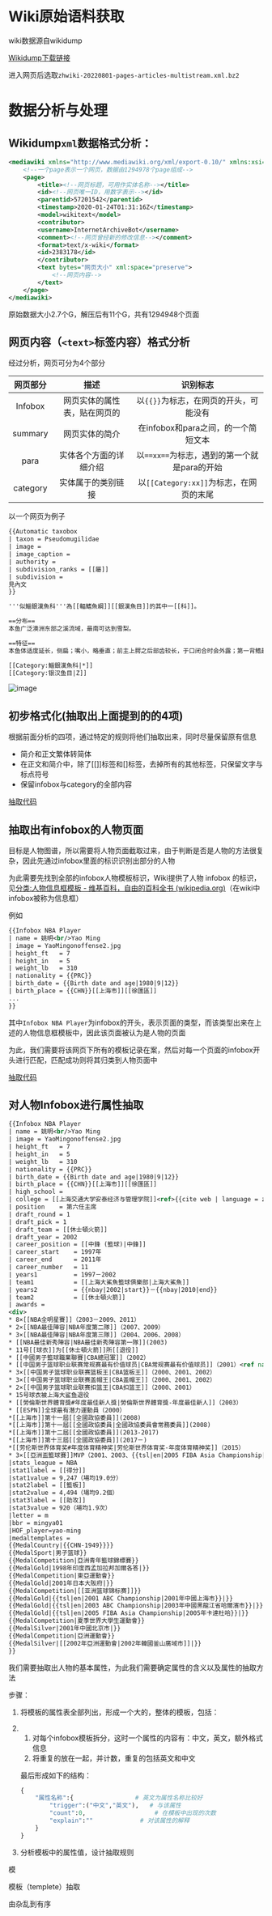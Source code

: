 


# Wiki原始语料获取

wiki数据源自wikidump

[Wikidump下载链接](https://dumps.wikimedia.org/zhwiki/latest/)

进入网页后选取`zhwiki-20220801-pages-articles-multistream.xml.bz2`

# 数据分析与处理

## Wikidump`xml`数据格式分析：

```xml
<mediawiki xmlns="http://www.mediawiki.org/xml/export-0.10/" xmlns:xsi="http://www.w3.org/2001/XMLSchema-instance" xsi:schemaLocation="http://www.mediawiki.org/xml/export-0.10/ http://www.mediawiki.org/xml/export-0.10.xsd" version="0.10" xml:lang="zh">
    <!--一个page表示一个网页，数据由1294978个page组成-->
    <page>
        <title><!--网页标题，可用作实体名称--></title>
        <id><!--网页唯一ID，用数字表示--></id>
        <parentid>57201542</parentid>
        <timestamp>2020-01-24T01:31:16Z</timestamp>
        <model>wikitext</model>
        <contributor>
        <username>InternetArchiveBot</username>
        <comment><!--网页曾经新的修改信息--></comment>
        <format>text/x-wiki</format>
        <id>2383178</id>
      	</contributor>
        <text bytes="网页大小" xml:space="preserve">
            <!--网页内容-->
        </text>
    </page>
</mediawiki>
```

原始数据大小2.7个G，解压后有11个G，共有1294948个页面

## 网页内容（`<text>`标签内容）格式分析

经过分析，网页可分为4个部分

| 网页部分 |             描述             |                   识别标志                   |
| :------: | :--------------------------: | :------------------------------------------: |
| Infobox  | 网页实体的属性表，贴在网页的 |    以`{{}}`为标志，在网页的开头，可能没有    |
| summary  |        网页实体的简介        |     在infobox和para之间，的一个简短文本      |
|   para   |    实体各个方面的详细介绍    | 以`==xx==`为标志，遇到的第一个就是para的开始 |
| category |      实体属于的类别链接      |  以`[[Category:xx]]`为标志，在网页的末尾  |

以一个网页为例子

```XML
{{Automatic taxobox
| taxon = Pseudomugilidae
| image = 
| image_caption = 
| authority = 
| subdivision_ranks = [[屬]]
| subdivision =
見內文
}}

'''似鯔銀漢魚科'''為[[輻鰭魚綱]][[銀漢魚目]]的其中一[[科]]。

==分布==
本鱼广泛澳洲东部之溪流域，最南可达到雪梨。

==特征==
本鱼体适度延长，侧扁；嘴小，略垂直；前主上腭之后部齿较长，于口闭合时会外露；第一背鳍起点在胸鳍末端以前，具3至6棘；第二背鳍具1棘棘6至10枚软条；臀鳍之起点在第一背鳍末端之下方，具1棘及9至12枚软条；胸鳍尖形，尾鳍开叉；无侧线，一纵列鳞具25至31枚。雌雄异形，雄鱼背鳍、臀鳍及腹鳍之前方各鳍条成丝状延长；在春夏之繁殖季节，体色会变成鲜艳之黄色。雄鱼体长可达7公分。

[[Category:鯔銀漢魚科|*]]
[[Category:银汉鱼目|Z]]
```

![image](https://github.com/ReturnTR/PensonKG/blob/main/images/wiki_数据实例.png)

## 初步格式化(抽取出上面提到的的4项)

根据前面分析的四项，通过特定的规则将他们抽取出来，同时尽量保留原有信息

- 简介和正文繁体转简体
- 在正文和简介中，除了[[]]标签和[]标签，去掉所有的其他标签，只保留文字与标点符号
- 保留infobox与category的全部内容

[抽取代码](https://github.com/ReturnTR/PensonKG/blob/main/code/WikiProcess.py)

## 抽取出有infobox的人物页面

目标是人物图谱，所以需要将人物页面截取过来，由于判断是否是人物的方法很复杂，因此先通过infobox里面的标识识别出部分的人物

为此需要先找到全部的infobox人物模板标识，Wiki提供了人物 infobox 的标识，见[分类:人物信息框模板 - 维基百科，自由的百科全书 (wikipedia.org)](https://zh.wikipedia.org/wiki/Category:人物信息框模板)（在wiki中infobox被称为信息框）

例如

```xml
{{Infobox NBA Player
| name = 姚明<br/>Yao Ming
| image = YaoMingonoffense2.jpg
| height_ft   = 7
| height_in   = 5
| weight_lb   = 310
| nationality = {{PRC}}
| birth_date = {{Birth date and age|1980|9|12}}
| birth_place = {{CHN}}[[上海市]][[徐匯區]]
...
}}
```

其中`Infobox NBA Player`为infobox的开头，表示页面的类型，而该类型出来在上述的人物信息框模板中，因此该页面被认为是人物的页面

为此，我们需要将该网页下所有的模板记录在案，然后对每一个页面的infobox开头进行匹配，匹配成功则将其归类到人物页面中

[抽取代码](https://github.com/ReturnTR/PensonKG/blob/main/code/GetPersonViaInfobox.py)

## 对人物Infobox进行属性抽取

```xml
{{Infobox NBA Player
| name = 姚明<br/>Yao Ming
| image = YaoMingonoffense2.jpg
| height_ft   = 7
| height_in   = 5
| weight_lb   = 310
| nationality = {{PRC}}
| birth_date = {{Birth date and age|1980|9|12}}
| birth_place = {{CHN}}[[上海市]][[徐匯區]]
| high_school = 
| college = [[上海交通大学安泰经济与管理学院]]<ref>{{cite web | language = zh-hans | publisher = 网易网> 教育频道>正文 | title = 姚明正式就读上海交通大学经济类本科(组图) | url = http://edu.163.com/11/1107/22/7I9RATJI00293L7F.html | author = 本文来源：新华网；责任编辑：王晓易 | date = 2011年11月7日 | accessdate = 2011年11月7日 | archive-date = 2017年8月7日 | archive-url = https://web.archive.org/web/20170807152231/http://edu.163.com/11/1107/22/7I9RATJI00293L7F.html | dead-url = no }}</ref><!-- [[香港大学]]荣誉社会科学博士<ref>{{cite web | language = zh-hans | publisher = 网易网>教育频道>考研>最新资讯>正文 | title = 姚明获颁港大名誉博士学位 梁振英亲自颁授 | url = http://edu.163.com/12/1128/13/8HDCIQSL00293NU2.html | author = 本文来源：中国新闻网；责任编辑：王晓易 | date = 2012年11月28日 | accessdate = 2012年11月28日 | archive-url = https://web.archive.org/web/20121130141208/http://edu.163.com/12/1128/13/8HDCIQSL00293NU2.html | archive-date = 2012年11月30日 | dead-url = yes }}</ref>  -->
| position    = 第六任主席
| draft_round = 1
| draft_pick = 1
| draft_team = [[休士頓火箭]]
| draft_year = 2002
| career_position = [[中鋒 (籃球)|中鋒]]
| career_start    = 1997年
| career_end      = 2011年
| career_number   = 11
| years1          = 1997－2002
| team1           = [[上海大鯊魚籃球俱樂部|上海大鯊魚]] 
| years2          = {{nbay|2002|start}}－{{nbay|2010|end}}
| team2           = [[休士頓火箭]]
| awards =
<div>
* 8×[[NBA全明星賽]]（2003－2009、2011）
* 2×[[NBA最佳陣容|NBA年度第二隊]]（2007、2009）
* 3×[[NBA最佳陣容|NBA年度第三隊]]（2004、2006、2008）
* [[NBA最佳新秀陣容|NBA最佳新秀陣容第一隊]](2003)
* 11号[[球衣]]为[[休士頓火箭]]所[[退役]]
* [[中國男子籃球職業聯賽|CBA總冠軍]]（2002）
* [[中国男子篮球职业联赛常规赛最有价值球员|CBA常规赛最有价值球员]]（2001）<ref name="联赛MVP">{{Cite web|title=CBA历届冠亚军及总决赛MVP回顾：广东八一争霸_体育频道_凤凰网|url=http://sports.ifeng.com/lanqiu/special/2013cba-finals/content-4/detail_2013_03/21/23352673_0.shtml|work=sports.ifeng.com|accessdate=2019-02-12|archive-url=https://web.archive.org/web/20190213005531/http://sports.ifeng.com/lanqiu/special/2013cba-finals/content-4/detail_2013_03/21/23352673_0.shtml|archive-date=2019-02-13|dead-url=yes}}</ref>
* 3×[[中国男子篮球职业联赛篮板王|CBA篮板王]]（2000、2001、2002）
* 3×[[中国男子篮球职业联赛盖帽王|CBA盖帽王]]（2000、2001、2002）
* 2×[[中国男子篮球职业联赛扣篮王|CBA扣篮王]]（2000、2001）
* 15号球衣被上海大鲨鱼退役
* [[勞倫斯世界體育獎#年度最佳新人獎|勞倫斯世界體育獎-年度最佳新人]]（2003）
* [[ESPN]]全球最有潛力運動員（2000）
*[[上海市]]第十一屆[[全國政協委員]](2008)
*[[上海市]]第十一屆[[全國政協委員|全國政協委員會常務委員]](2008)
*[[上海市]]第十二屆[[全國政協委員]](2013-2017)
*[[上海市]]第十三屆[[全國政協委員]](2017－)
*[[劳伦斯世界体育奖#年度体育精神奖|劳伦斯世界体育奖-年度体育精神奖]]（2015）
* 3×[[亞洲盃籃球賽]]MVP（2001、2003、{{tsl|en|2005 FIBA Asia Championship|2005}}）
|stats_league = NBA
|stat1label = [[得分]]
|stat1value = 9,247（場均19.0分）
|stat2label = [[籃板]]
|stat2value = 4,494（場均9.2個）
|stat3label = [[助攻]]
|stat3value = 920（場均1.9次）
|letter = m
|bbr = mingya01
|HOF_player=yao-ming
|medaltemplates = 
{{MedalCountry|{{CHN-1949}}}}
{{MedalSport|男子篮球}}
{{MedalCompetition|亞洲青年籃球錦標賽}}
{{MedalGold|1998年印度西孟加拉邦加爾各答|}}
{{MedalCompetition|東亞運動會}}
{{MedalGold|2001年日本大阪府|}}
{{MedalCompetition|[[亚洲篮球锦标赛]]}}
{{MedalGold|{{tsl|en|2001 ABC Championship|2001年中國上海市}}|}}
{{MedalGold|{{tsl|en|2003 ABC Championship|2003年中國黑龍江省哈爾濱市}}|}}
{{MedalGold|{{tsl|en|2005 FIBA Asia Championship|2005年卡達杜哈}}|}}
{{MedalCompetition|夏季世界大學生運動會}}
{{MedalSilver|2001年中國北京市|}}
{{MedalCompetition|亞洲運動會}}
{{MedalSilver|[[2002年亞洲運動會|2002年韓國釜山廣域市]]|}}
}}
```

我们需要抽取出人物的基本属性，为此我们需要确定属性的含义以及属性的抽取方法

步骤：

1. 将模板的属性表全部列出，形成一个大的，整体的模板，包括：

1. 1. 对每个infobox模板拆分，这时一个属性的内容有：中文，英文，额外格式信息
   2. 将重复的放在一起，并计数，重复的包括英文和中文

   最后形成如下的结构：

   ```python
   {
       "属性名称":{					# 英文为属性名称比较好
           "trigger":("中文","英文"),	# 与该属性
           "count":0,       			# 在模板中出现的次数
           "explain":""				# 对该属性的解释
       }
   }
   ```

2. 分析模板中的属性值，设计抽取规则



模









模板（templete）抽取

由杂乱到有序

